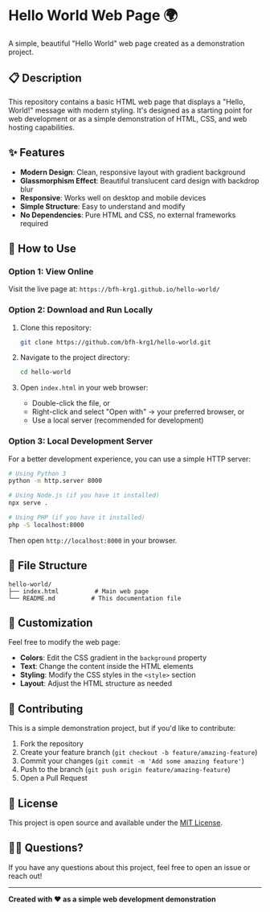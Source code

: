 # Hello World Web Page 🌍

A simple, beautiful "Hello World" web page created as a demonstration project.

## 📋 Description

This repository contains a basic HTML web page that displays a "Hello, World!" message with modern styling. It's designed as a starting point for web development or as a simple demonstration of HTML, CSS, and web hosting capabilities.

## ✨ Features

- **Modern Design**: Clean, responsive layout with gradient background
- **Glassmorphism Effect**: Beautiful translucent card design with backdrop blur
- **Responsive**: Works well on desktop and mobile devices
- **Simple Structure**: Easy to understand and modify
- **No Dependencies**: Pure HTML and CSS, no external frameworks required

## 🚀 How to Use

### Option 1: View Online
Visit the live page at: `https://bfh-krg1.github.io/hello-world/`

### Option 2: Download and Run Locally
1. Clone this repository:
   ```bash
   git clone https://github.com/bfh-krg1/hello-world.git
   ```

2. Navigate to the project directory:
   ```bash
   cd hello-world
   ```

3. Open `index.html` in your web browser:
   - Double-click the file, or
   - Right-click and select "Open with" → your preferred browser, or
   - Use a local server (recommended for development)

### Option 3: Local Development Server
For a better development experience, you can use a simple HTTP server:

```bash
# Using Python 3
python -m http.server 8000

# Using Node.js (if you have it installed)
npx serve .

# Using PHP (if you have it installed)
php -S localhost:8000
```

Then open `http://localhost:8000` in your browser.

## 📁 File Structure

```
hello-world/
├── index.html          # Main web page
└── README.md          # This documentation file
```

## 🎨 Customization

Feel free to modify the web page:

- **Colors**: Edit the CSS gradient in the `background` property
- **Text**: Change the content inside the HTML elements
- **Styling**: Modify the CSS styles in the `<style>` section
- **Layout**: Adjust the HTML structure as needed

## 🤝 Contributing

This is a simple demonstration project, but if you'd like to contribute:

1. Fork the repository
2. Create your feature branch (`git checkout -b feature/amazing-feature`)
3. Commit your changes (`git commit -m 'Add some amazing feature'`)
4. Push to the branch (`git push origin feature/amazing-feature`)
5. Open a Pull Request

## 📝 License

This project is open source and available under the [MIT License](LICENSE).

## 🙋‍♂️ Questions?

If you have any questions about this project, feel free to open an issue or reach out!

---

**Created with ❤️ as a simple web development demonstration**
